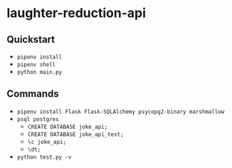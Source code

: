 # laughter-reduction-api

## Quickstart

- `pipenv install`
- `pipenv shell`
- `python main.py`

## Commands

- `pipenv install Flask Flask-SQLAlchemy psycopg2-binary marshmallow`
- `psql postgres`
  - `CREATE DATABASE joke_api;`
  - `CREATE DATABASE joke_api_test;`
  - `\c joke_api;`
  - `\dt;`
- `python test.py -v`
